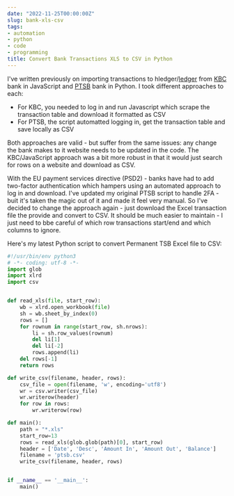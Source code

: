 ```yaml
---
date: "2022-11-25T00:00:00Z"
slug: bank-xls-csv
tags:
- automation
- python
- code
- programming
title: Convert Bank Transactions XLS to CSV in Python
---
```


I've written previously on importing transactions to hledger/[ledger][] from [KBC][] bank in JavaScript and [PTSB][] bank in Python. I took different approaches to each:

* For KBC, you needed to log in and run Javascript which scrape the transaction table and download it formatted as CSV
* For PTSB, the script automatted logging in, get the transaction table and save locally as CSV

Both approaches are valid - but suffer from the same issues: any change the bank makes to it website needs to be updated in the code. The KBC/JavaScript approach was a bit more robust in that it would just search for rows on a website and download as CSV.

With the EU payment services directive (PSD2) - banks have had to add two-factor authentication which hampers using an automated approach to log in and download. I've updated my original PTSB script to handle 2FA - buit it's taken the magic out of it and made it feel very manual. So I've decided to change the approach again - just download the Excel transaction file the provide and convert to CSV. It should be much easier to maintain - I just need to bbe careful of which row transactions start/end and which columns to ignore.


Here's my latest Python script to convert Permanent TSB Excel file to CSV:
```python
#!/usr/bin/env python3
# -*- coding: utf-8 -*-
import glob
import xlrd
import csv


def read_xls(file, start_row):
    wb = xlrd.open_workbook(file)
    sh = wb.sheet_by_index(0)
    rows = []
    for rownum in range(start_row, sh.nrows):
        li = sh.row_values(rownum)
        del li[1]
        del li[-2]
        rows.append(li)
    del rows[-1]
    return rows

def write_csv(filename, header, rows):
    csv_file = open(filename, 'w', encoding='utf8')
    wr = csv.writer(csv_file)
    wr.writerow(header)
    for row in rows:
        wr.writerow(row)

def main():
    path = "*.xls"
    start_row=13
    rows = read_xls(glob.glob(path)[0], start_row)
    header = ['Date', 'Desc', 'Amount In', 'Amount Out', 'Balance']
    filename = 'ptsb.csv'
    write_csv(filename, header, rows)


if __name__ == '__main__':
	main()

```


[ledger]: /ledger
[KBC]: /kbc-tx-js
[PTSB]: /bank-tx-py
[Python]: https://www.python.org 
[Microsoft Excel]: https://en.wikipedia.org/wiki/Microsoft_Excel
